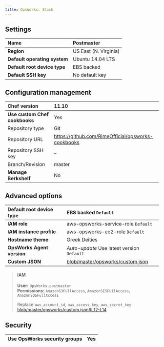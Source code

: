 ```yaml
---
title: OpsWorks: Stack
---
```


## Settings
**Name** | Postmaster
| :--- | :--- |
**Region** | US East (N. Virginia)
**Default operating system** | Ubuntu 14.04 LTS
**Default root device type** | EBS backed
**Default SSH key** | No default key

## Configuration management
**Chef version** | 11.10
| :--- | :--- |
**Use custom Chef cookbooks** | Yes
Repository type | Git
Repository URL | https://github.com/RimeOfficial/opsworks-cookbooks
Repository SSH key | –
Branch/Revision | master
**Manage Berkshelf** | No


## Advanced options
**Default root device type** | EBS backed `Default`
:--- | :---
**IAM role** | aws-opsworks-service-role `Default`
**IAM instance profile** | aws-opsworks-ec2-role `Default`
**Hostname theme** | Greek Deities
**OpsWorks Agent version** | *Auto-update* Use latest version `Default`
**Custom JSON** | [blob/master/opsworks/custom.json](../blob/master/opsworks/custom.json)

> #### IAM
> **User:** `OpsWorks.postmaster`  
> **Permissions:** `AmazonS3FullAccess`, `AmazonSESFullAccess`, `AmazonSQSFullAccess`
>
> Replace `aws_account_id`, `aws_access_key`, `aws_secret_key`
> [blob/master/opsworks/custom.json#L12-L14](../blob/master/opsworks/custom.json#L12-L14)

## Security

**Use OpsWorks security groups** | Yes
| :--- | :--- |